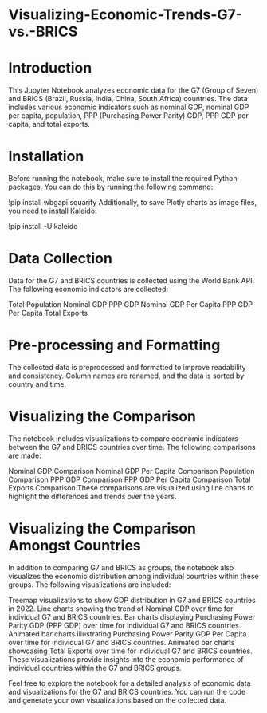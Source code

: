 # Visualizing-Economic-Trends-G7-vs.-BRICS

# Introduction

This Jupyter Notebook analyzes economic data for the G7 (Group of Seven) and BRICS (Brazil, Russia, India, China, South Africa) countries. The data includes various economic indicators such as nominal GDP, nominal GDP per capita, population, PPP (Purchasing Power Parity) GDP, PPP GDP per capita, and total exports.


# Installation

Before running the notebook, make sure to install the required Python packages. You can do this by running the following command:

!pip install wbgapi squarify
Additionally, to save Plotly charts as image files, you need to install Kaleido:

!pip install -U kaleido

# Data Collection

Data for the G7 and BRICS countries is collected using the World Bank API. The following economic indicators are collected:

Total Population
Nominal GDP
PPP GDP
Nominal GDP Per Capita
PPP GDP Per Capita
Total Exports

# Pre-processing and Formatting

The collected data is preprocessed and formatted to improve readability and consistency. Column names are renamed, and the data is sorted by country and time.


# Visualizing the Comparison

The notebook includes visualizations to compare economic indicators between the G7 and BRICS countries over time. The following comparisons are made:

Nominal GDP Comparison
Nominal GDP Per Capita Comparison
Population Comparison
PPP GDP Comparison
PPP GDP Per Capita Comparison
Total Exports Comparison
These comparisons are visualized using line charts to highlight the differences and trends over the years.


# Visualizing the Comparison Amongst Countries

In addition to comparing G7 and BRICS as groups, the notebook also visualizes the economic distribution among individual countries within these groups. The following visualizations are included:

Treemap visualizations to show GDP distribution in G7 and BRICS countries in 2022.
Line charts showing the trend of Nominal GDP over time for individual G7 and BRICS countries.
Bar charts displaying Purchasing Power Parity GDP (PPP GDP) over time for individual G7 and BRICS countries.
Animated bar charts illustrating Purchasing Power Parity GDP Per Capita over time for individual G7 and BRICS countries.
Animated bar charts showcasing Total Exports over time for individual G7 and BRICS countries.
These visualizations provide insights into the economic performance of individual countries within the G7 and BRICS groups.

Feel free to explore the notebook for a detailed analysis of economic data and visualizations for the G7 and BRICS countries. You can run the code and generate your own visualizations based on the collected data.
